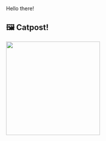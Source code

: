 Hello there!



## 🖼️ Catpost!

<sub>
    <img src="https://cdn2.thecatapi.com/images/de1.jpg" height="256">
</sub>

